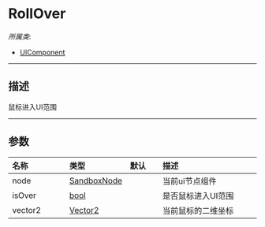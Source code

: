 # RollOver

*所属类*:
* [UIComponent](/Api/Classes/Scene/UIComponent.md)
------------------------------------------------------------------------------------------
## 描述

鼠标进入UI范围

------------------------------------------------------------------------------------------
## 参数

|<div style="width:100px">名称</div>|<div style="width:100px">类型</div>|<div style="width:50px">默认</div>|<div style="width:350px">描述</div>|
|:---|:---|:---|:---|
|node|[SandboxNode](/Api/Classes/Base/SandboxNode.md)||当前ui节点组件|
|isOver|[bool](/Api/DataType/Bool.md)||是否鼠标进入UI范围|
|vector2|[Vector2](/Api/DataType/Vector2.md)||当前鼠标的二维坐标|
